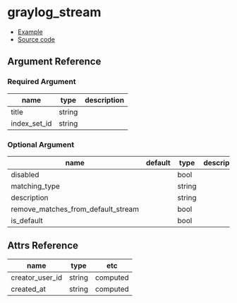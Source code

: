 # graylog_stream

* [Example](https://github.com/suzuki-shunsuke/go-graylog/blob/master/terraform/example/v0.12/stream.tf)
* [Source code](https://github.com/suzuki-shunsuke/go-graylog/blob/master/terraform/graylog/resource_stream.go)

## Argument Reference

### Required Argument

name | type | description
--- | --- | ---
title | string |
index_set_id | string |

### Optional Argument

name | default | type | description
--- | --- | --- | ---
disabled | | bool |
matching_type | | string |
description | | string |
remove_matches_from_default_stream | | bool |
is_default | | bool |

## Attrs Reference

name | type | etc
--- | --- | ---
creator_user_id | string | computed
created_at | string | computed
